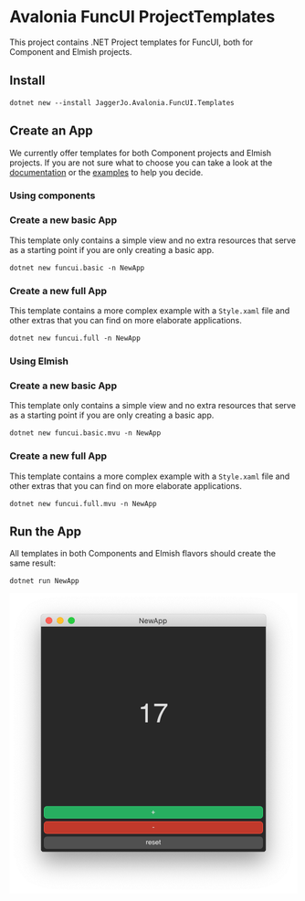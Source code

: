 # Avalonia FuncUI ProjectTemplates

This project contains .NET Project templates for FuncUI, both for Component and Elmish projects.

## Install

```
dotnet new --install JaggerJo.Avalonia.FuncUI.Templates
```

## Create an App

We currently offer templates for both Component projects and Elmish projects. If you are not sure what to choose
you can take a look at the [documentation](../../README.md) or the [examples](../Examples) to help you decide.

### Using components

### Create a new basic App

This template only contains a simple view and no extra resources that serve as a starting point if you are only creating
a basic app.

```
dotnet new funcui.basic -n NewApp
```

### Create a new full App

This template contains a more complex example with a `Style.xaml` file and other extras that you can find on more elaborate
applications.

```
dotnet new funcui.full -n NewApp
```

### Using Elmish

### Create a new basic App

This template only contains a simple view and no extra resources that serve as a starting point if you are only creating
a basic app.

```
dotnet new funcui.basic.mvu -n NewApp
```

### Create a new full App

This template contains a more complex example with a `Style.xaml` file and other extras that you can find on more elaborate
applications.

```
dotnet new funcui.full.mvu -n NewApp
```

## Run the App

All templates in both Components and Elmish flavors should create the same result:

```
dotnet run NewApp
```

![](img/NewApp_screenshot.png)
